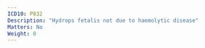 ```yaml
---
ICD10: P832
Description: "Hydrops fetalis not due to haemolytic disease"
Matters: No
Weight: 0
---
```


